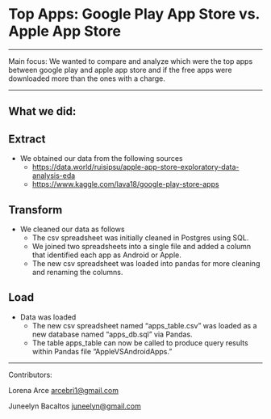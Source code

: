 # Top Apps: Google Play App Store vs. Apple App Store

- - -

Main focus: We wanted to compare and analyze which were the top apps between google play and apple app store and if the free apps were downloaded more than the ones with a charge.

- - -

## What we did:

## Extract
* We obtained our data from the following sources
  * https://data.world/ruisipsu/apple-app-store-exploratory-data-analysis-eda 
  * https://www.kaggle.com/lava18/google-play-store-apps

## Transform
* We cleaned our data as follows
  * The csv spreadsheet was initially cleaned in Postgres using SQL. 
  * We joined two spreadsheets into a single file and added a column that identified each app as Android or Apple. 
  * The new csv spreadsheet was loaded into pandas for more cleaning and renaming the columns. 

## Load
* Data was loaded
  * The new csv spreadsheet named “apps_table.csv” was loaded as a new database named “apps_db.sql” via Pandas. 
  * The table apps_table can now be called to produce query results within Pandas file “AppleVSAndroidApps.” 

- - -

Contributors:

Lorena Arce
arcebri1@gmail.com

Juneelyn Bacaltos
juneelyn@gmail.com